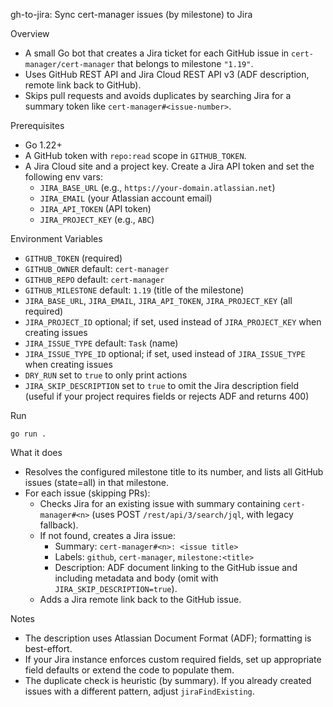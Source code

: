 gh-to-jira: Sync cert-manager issues (by milestone) to Jira

Overview
- A small Go bot that creates a Jira ticket for each GitHub issue in `cert-manager/cert-manager` that belongs to milestone `"1.19"`.
- Uses GitHub REST API and Jira Cloud REST API v3 (ADF description, remote link back to GitHub).
- Skips pull requests and avoids duplicates by searching Jira for a summary token like `cert-manager#<issue-number>`.

Prerequisites
- Go 1.22+
- A GitHub token with `repo:read` scope in `GITHUB_TOKEN`.
- A Jira Cloud site and a project key. Create a Jira API token and set the following env vars:
  - `JIRA_BASE_URL` (e.g., `https://your-domain.atlassian.net`)
  - `JIRA_EMAIL` (your Atlassian account email)
  - `JIRA_API_TOKEN` (API token)
  - `JIRA_PROJECT_KEY` (e.g., `ABC`)

Environment Variables
- `GITHUB_TOKEN` (required)
- `GITHUB_OWNER` default: `cert-manager`
- `GITHUB_REPO` default: `cert-manager`
- `GITHUB_MILESTONE` default: `1.19` (title of the milestone)
- `JIRA_BASE_URL`, `JIRA_EMAIL`, `JIRA_API_TOKEN`, `JIRA_PROJECT_KEY` (all required)
- `JIRA_PROJECT_ID` optional; if set, used instead of `JIRA_PROJECT_KEY` when creating issues
- `JIRA_ISSUE_TYPE` default: `Task` (name)
- `JIRA_ISSUE_TYPE_ID` optional; if set, used instead of `JIRA_ISSUE_TYPE` when creating issues
- `DRY_RUN` set to `true` to only print actions
- `JIRA_SKIP_DESCRIPTION` set to `true` to omit the Jira description field (useful if your project requires fields or rejects ADF and returns 400)

Run
```
go run .
```

What it does
- Resolves the configured milestone title to its number, and lists all GitHub issues (state=all) in that milestone.
- For each issue (skipping PRs):
  - Checks Jira for an existing issue with summary containing `cert-manager#<n>` (uses POST `/rest/api/3/search/jql`, with legacy fallback).
  - If not found, creates a Jira issue:
    - Summary: `cert-manager#<n>: <issue title>`
    - Labels: `github`, `cert-manager`, `milestone:<title>`
    - Description: ADF document linking to the GitHub issue and including metadata and body (omit with `JIRA_SKIP_DESCRIPTION=true`).
  - Adds a Jira remote link back to the GitHub issue.

Notes
- The description uses Atlassian Document Format (ADF); formatting is best-effort.
- If your Jira instance enforces custom required fields, set up appropriate field defaults or extend the code to populate them.
- The duplicate check is heuristic (by summary). If you already created issues with a different pattern, adjust `jiraFindExisting`.
